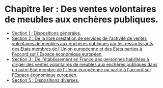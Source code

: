 # Chapitre Ier : Des ventes volontaires de meubles aux enchères publiques.

- [Section 1 : Dispositions générales.](section-1)
- [Section 2 : De la libre prestation de services de l'activité de ventes volontaires de meubles aux enchères publiques par les ressortissants des Etats membres de l'Union européenne et des Etats parties à l'accord sur l'Espace économique européen.](section-2)
- [Section 3 : De l'établissement en France des personnes habilitées à diriger des ventes volontaires de meubles aux enchères publiques dans un autre Etat membre de l'Union européenne ou partie à l'accord sur l'Espace économique européen.](section-3)
- [Section 5 : Dispositions diverses.](section-5)
